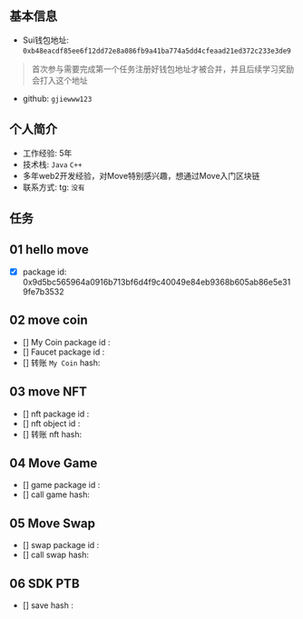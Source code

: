 ## 基本信息
- Sui钱包地址: `0xb48eacdf85ee6f12dd72e8a086fb9a41ba774a5dd4cfeaad21ed372c233e3de9`
> 首次参与需要完成第一个任务注册好钱包地址才被合并，并且后续学习奖励会打入这个地址
- github: `gjiewww123`

## 个人简介
- 工作经验: 5年
- 技术栈: `Java` `C++`
- 多年web2开发经验，对Move特别感兴趣，想通过Move入门区块链
- 联系方式: tg: `没有` 

## 任务

##   01 hello move  
- [x] package id: 0x9d5bc565964a0916b713bf6d4f9c40049e84eb9368b605ab86e5e319fe7b3532

##   02 move coin
- [] My Coin package id : 
- [] Faucet package id : 
- [] 转账 `My Coin` hash:

##   03 move NFT
- [] nft package id :
- [] nft object id : 
- [] 转账 nft  hash:

##   04 Move Game
- [] game package id :
- [] call game hash:

##   05 Move Swap
- [] swap package id :
- [] call swap hash:

##   06 SDK PTB
- [] save hash :
